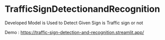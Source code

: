 # TrafficSignDetectionandRecognition
Developed Model is Used to Detect Given Sign is Traffic sign or not

Demo : https://traffic-sign-detection-and-recognition.streamlit.app/
